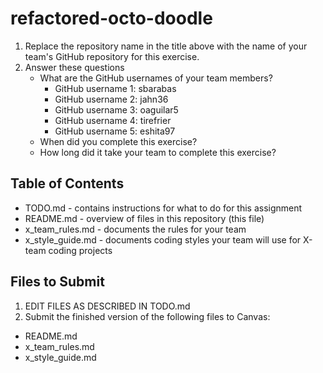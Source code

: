 # refactored-octo-doodle

1. Replace the repository name in the title above with the name of your team's GitHub repository for this exercise.
2. Answer these questions
   * What are the GitHub usernames of your team members?
       * GitHub username 1: sbarabas
       * GitHub username 2: jahn36
       * GitHub username 3: oaguilar5
       * GitHub username 4: tirefrier
       * GitHub username 5: eshita97
   * When did you complete this exercise? 
   * How long did it take your team to complete this exercise? 

## Table of Contents

* TODO.md - contains instructions for what to do for this assignment
* README.md - overview of files in this repository (this file)
* x_team_rules.md - documents the rules for your team
* x_style_guide.md - documents coding styles your team will use for X-team coding projects

## Files to Submit

1. EDIT FILES AS DESCRIBED IN TODO.md
2. Submit the finished version of the following files to Canvas:

* README.md
* x_team_rules.md
* x_style_guide.md
